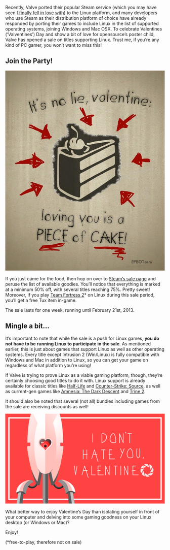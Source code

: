 <!--t Valve Says “Happy ‘Valventines’ Day” with Massive Steam Sale t-->
<!--tag 2013,archive,gaming,news,thinkboxly tag-->
<!--image /content/images/valve-says-happy-valventines-day/portal_turret_valentine_by_syntheticph-d5tgxm91-1024x576.png image-->
  
Recently, Valve ported their popular Steam service (which you may have seen [I finally fell in love with](https://lucasc.me/post/will-steams-new-big-picture-mode-save-pc)) to the Linux platform, and many developers who use Steam as their distribution platform of choice have already responded by porting their games to include Linux in the list of supported operating systems, joining Windows and Mac OSX. To celebrate Valentines (‘Valventines’) Day and show a bit of love for opensource’s poster child, Valve has opened a sale on titles supporting Linux. Trust me, if you’re any kind of PC gamer, you won’t want to miss this!  
  

## Join the Party!

  
[![](/content/images/valve-says-happy-valventines-day/PieceOfCakeConcreteScribbles1-819x1024.jpg)](/content/images/valve-says-happy-valventines-day/PieceOfCakeConcreteScribbles1-819x1024.jpg)  
  
If you just came for the food, then hop on over to [Steam’s sale page](http://store.steampowered.com/sale/linux_release/) and peruse the list of available goodies. You’ll notice that everything is marked at a minimum 50% off, with several titles reaching 75%. Pretty sweet! Moreover, if you play [Team Fortress 2](http://store.steampowered.com/app/440)\* on Linux during this sale period, you’ll get a free Tux item in-game.  
  
The sale lasts for one week, running until February 21st, 2013. 
  

## Mingle a bit…

  
It’s important to note that while the sale is a push for Linux games, **you do not have to be running Linux to participate in the sale**. As mentioned earlier, this is just about games that support Linux as well as other operating systems. Every title except Intrusion 2 (Win/Linux) is fully compatible with Windows and Mac in addition to Linux, so you can get your game on regardless of what platform you’re using!  
  
If Valve is trying to prove Linux as a viable gaming platform, though, they’re certainly choosing good titles to do it with. Linux support is already available for classic titles like [Half-Life](http://store.steampowered.com/app/70/?snr=1_614_615_linuxrelease_linuxrelease) and [Counter-Strike: Source](http://store.steampowered.com/app/240/?snr=1_614_615_linuxrelease_linuxrelease), as well as current-gen games like [Amnesia: The Dark Descent](http://store.steampowered.com/app/57300/?snr=1_614_615_linuxrelease_linuxrelease) and [Trine 2](http://store.steampowered.com/app/35720/?snr=1_614_615_linuxrelease_linuxrelease).  
  
It should also be noted that several (not all) bundles including games from the sale are receiving discounts as well!  
  
[![](/content/images/valve-says-happy-valventines-day/portal_turret_valentine_by_syntheticph-d5tgxm91-1024x576.png)](/content/images/valve-says-happy-valventines-day/portal_turret_valentine_by_syntheticph-d5tgxm91-1024x576.png)  
  
What better way to enjoy Valentine’s Day than isolating yourself in front of your computer and delving into some gaming goodness on your Linux desktop (or Windows or Mac)?  
  
Enjoy!  
  
(\*free-to-play, therefore not on sale)
